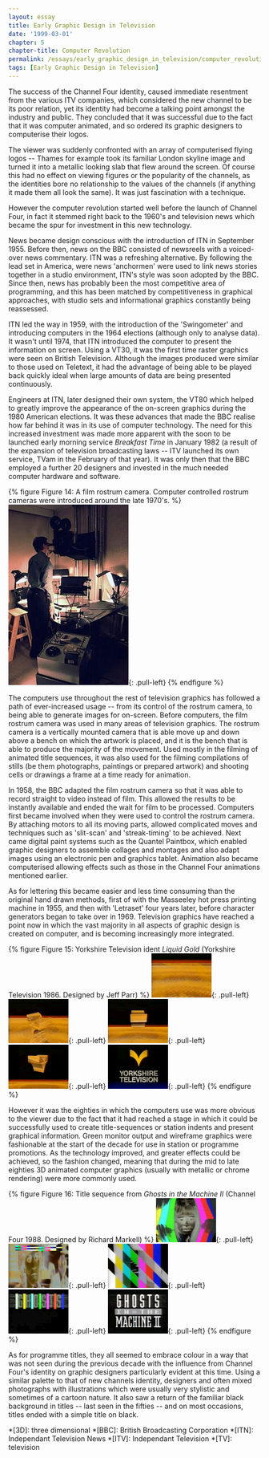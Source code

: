 ```yaml
---
layout: essay
title: Early Graphic Design in Television
date: '1999-03-01'
chapter: 5
chapter-title: Computer Revolution
permalink: /essays/early_graphic_design_in_television/computer_revolution/
tags: [Early Graphic Design in Television]
---
```

The success of the Channel Four identity, caused immediate resentment from the various ITV companies, which considered the new channel to be its poor relation, yet its identity had become a talking point amongst the industry and public. They concluded that it was successful due to the fact that it was computer animated, and so ordered its graphic designers to computerise their logos.

The viewer was suddenly confronted with an array of computerised flying logos -- Thames for example took its familiar London skyline image and turned it into a metallic looking slab that flew around the screen. Of course this had no effect on viewing figures or the popularity of the channels, as the identities bore no relationship to the values of the channels (if anything it made them all look the same). It was just fascination with a technique.

However the computer revolution started well before the launch of Channel Four, in fact it stemmed right back to the 1960's and television news which became the spur for investment in this new technology.

News became design conscious with the introduction of ITN in September 1955. Before then, news on the BBC consisted of newsreels with a voiced-over news commentary. ITN was a refreshing alternative. By following the lead set in America, were news 'anchormen' were used to link news stories together in a studio environment, ITN's style was soon adopted by the BBC. Since then, news has probably been the most competitive area of programming, and this has been matched by competitiveness in graphical approaches, with studio sets and informational graphics constantly being reassessed.

ITN led the way in 1959, with the introduction of the 'Swingometer' and introducing computers in the 1964 elections (although only to analyse data). It wasn't until 1974, that ITN introduced the computer to present the information on screen. Using a VT30, it was the first time raster graphics were seen on British Television. Although the images produced were similar to those used on Teletext, it had the advantage of being able to be played back quickly ideal when large amounts of data are being presented continuously.

Engineers at ITN, later designed their own system, the VT80 which helped to greatly improve the appearance of the on-screen graphics during the 1980  American elections. It was these advances that made the BBC realise how far behind it was in its use of computer technology. The need for this increased investment was made more apparent with the soon to be launched early morning service <cite>Breakfast Time</cite> in January 1982 (a result of the expansion of television broadcasting laws -- ITV launched its own service, TVam in the February of that year). It was only then that the BBC employed a further 20 designers and invested in the much needed computer hardware and software.

{% figure Figure 14: A film rostrum camera. Computer controlled rostrum cameras were introduced around the late 1970's. %}
![A film rostrum camera](/assets/images/essays/early_graphic_design_in_television/figure-14.jpg){: .pull-left}
{% endfigure %}

The computers use throughout the rest of television graphics has followed a path of ever-increased usage -- from its control of the rostrum camera, to being able to generate images for on-screen. Before computers, the film rostrum camera was used in many areas of television graphics. The rostrum camera is a vertically mounted camera that is able move up and down above a bench on which the artwork is placed, and it is the bench that is able to produce the majority of the movement. Used mostly in the filming of animated title sequences, it was also used for the filming compilations of stills (be them photographs, paintings or prepared artwork) and shooting cells or drawings a frame at a time ready for animation.

In 1958, the BBC adapted the film rostrum camera so that it was able to record straight to video instead of film. This allowed the results to be instantly available and ended the wait for film to be processed. Computers first became involved when they were used to control the rostrum camera. By attaching motors to all its moving parts, allowed complicated moves and techniques such as 'slit-scan' and 'streak-timing' to be achieved. Next came digital paint systems such as the Quantel Paintbox, which enabled graphic designers to assemble collages and montages and also adapt images using an electronic pen and graphics tablet. Animation also became computerised allowing effects such as those in the Channel Four animations mentioned earlier.

As for lettering this became easier and less time consuming than the original hand drawn methods, first of with the Masseeley hot press printing machine in 1955, and then with 'Letraset' four years later, before character generators began to take over in 1969. Television graphics have reached a point now in which the vast majority in all aspects of graphic design is created on computer, and is becoming increasingly more integrated.

{% figure Figure 15: Yorkshire Television ident <cite>Liquid Gold</cite> (Yorkshire Television 1986. Designed by Jeff Parr) %}
![Gold Chevron ident for Yorkshire Television](/assets/images/essays/early_graphic_design_in_television/figure-15a.png){: .pull-left}
![Gold Chevron ident for Yorkshire Television](/assets/images/essays/early_graphic_design_in_television/figure-15b.png){: .pull-left}
![Gold Chevron ident for Yorkshire Television](/assets/images/essays/early_graphic_design_in_television/figure-15c.png){: .pull-left}
![Gold Chevron ident for Yorkshire Television](/assets/images/essays/early_graphic_design_in_television/figure-15d.png){: .pull-left}
![Gold Chevron ident for Yorkshire Television](/assets/images/essays/early_graphic_design_in_television/figure-15e.png){: .pull-left}
{% endfigure %}

However it was the eighties in which the computers use was more obvious to the viewer due to the fact that it had reached a stage in which it could be successfully used to create title-sequences or station indents and present graphical information. Green monitor output and wireframe graphics were fashionable at the start of the decade for use in station or programme promotions. As the technology improved, and greater effects could be achieved, so the fashion changed, meaning that during the mid to late eighties 3D animated computer graphics (usually with metallic or chrome rendering) were more commonly used.

{% figure Figure 16: Title sequence from <cite>Ghosts in the Machine II</cite> (Channel Four 1988. Designed by Richard Markell) %}
![Still from 'Ghosts in the Machine' opening sequence](/assets/images/essays/early_graphic_design_in_television/figure-16a.png){: .pull-left}
![Still from 'Ghosts in the Machine' opening sequence](/assets/images/essays/early_graphic_design_in_television/figure-16b.png){: .pull-left}
![Still from 'Ghosts in the Machine' opening sequence](/assets/images/essays/early_graphic_design_in_television/figure-16c.png){: .pull-left}
![Still from 'Ghosts in the Machine' opening sequence](/assets/images/essays/early_graphic_design_in_television/figure-16d.png){: .pull-left}
![Still from 'Ghosts in the Machine' opening sequence](/assets/images/essays/early_graphic_design_in_television/figure-16e.png){: .pull-left}
{% endfigure %}

As for programme titles, they all seemed to embrace colour in a way that was not seen during the previous decade with the influence from Channel Four's identity on graphic designers particularly evident at this time. Using a similar palette to that of new channels identity, designers and often mixed photographs with illustrations which were usually very stylistic and sometimes of a cartoon nature. It also saw a return of the familiar black background in titles -- last seen in the fifties -- and on most occasions, titles ended with a simple title on black.

*[3D]: three dimensional
*[BBC]: British Broadcasting Corporation
*[ITN]: Independant Television News
*[ITV]: Independant Television
*[TV]: television